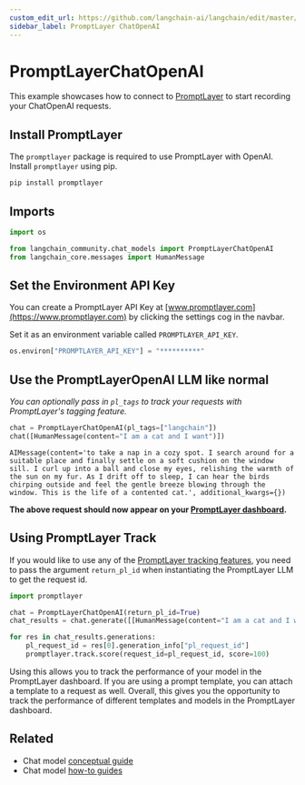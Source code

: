 ```yaml
---
custom_edit_url: https://github.com/langchain-ai/langchain/edit/master/docs/docs/integrations/chat/promptlayer_chatopenai.ipynb
sidebar_label: PromptLayer ChatOpenAI
---
```

# PromptLayerChatOpenAI

This example showcases how to connect to [PromptLayer](https://www.promptlayer.com) to start recording your ChatOpenAI requests.

## Install PromptLayer
The `promptlayer` package is required to use PromptLayer with OpenAI. Install `promptlayer` using pip.


```python
pip install promptlayer
```

## Imports


```python
import os

from langchain_community.chat_models import PromptLayerChatOpenAI
from langchain_core.messages import HumanMessage
```

## Set the Environment API Key
You can create a PromptLayer API Key at [www.promptlayer.com](https://www.promptlayer.com) by clicking the settings cog in the navbar.

Set it as an environment variable called `PROMPTLAYER_API_KEY`.


```python
os.environ["PROMPTLAYER_API_KEY"] = "**********"
```

## Use the PromptLayerOpenAI LLM like normal
*You can optionally pass in `pl_tags` to track your requests with PromptLayer's tagging feature.*


```python
chat = PromptLayerChatOpenAI(pl_tags=["langchain"])
chat([HumanMessage(content="I am a cat and I want")])
```



```output
AIMessage(content='to take a nap in a cozy spot. I search around for a suitable place and finally settle on a soft cushion on the window sill. I curl up into a ball and close my eyes, relishing the warmth of the sun on my fur. As I drift off to sleep, I can hear the birds chirping outside and feel the gentle breeze blowing through the window. This is the life of a contented cat.', additional_kwargs={})
```


**The above request should now appear on your [PromptLayer dashboard](https://www.promptlayer.com).**

## Using PromptLayer Track
If you would like to use any of the [PromptLayer tracking features](https://magniv.notion.site/Track-4deee1b1f7a34c1680d085f82567dab9), you need to pass the argument `return_pl_id` when instantiating the PromptLayer LLM to get the request id.  


```python
import promptlayer

chat = PromptLayerChatOpenAI(return_pl_id=True)
chat_results = chat.generate([[HumanMessage(content="I am a cat and I want")]])

for res in chat_results.generations:
    pl_request_id = res[0].generation_info["pl_request_id"]
    promptlayer.track.score(request_id=pl_request_id, score=100)
```

Using this allows you to track the performance of your model in the PromptLayer dashboard. If you are using a prompt template, you can attach a template to a request as well.
Overall, this gives you the opportunity to track the performance of different templates and models in the PromptLayer dashboard.


## Related

- Chat model [conceptual guide](/docs/concepts/#chat-models)
- Chat model [how-to guides](/docs/how_to/#chat-models)
